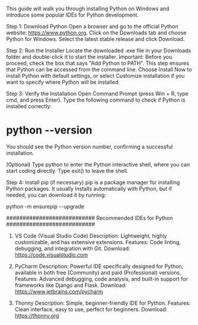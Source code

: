 This guide will walk you through installing Python on Windows and introduce some popular IDEs for Python development.

Step 1: Download Python
Open a browser and go to the official Python website: https://www.python.org.
Click on the Downloads tab and choose Python for Windows.
Select the latest stable release and click Download.

Step 2: Run the Installer
Locate the downloaded .exe file in your Downloads folder and double-click it to start the installer.
Important: Before you proceed, check the box that says "Add Python to PATH". This step ensures that Python can be accessed from the command line.
Choose Install Now to install Python with default settings, or select Customize installation if you want to specify where Python will be installed.

Step 3: Verify the Installation
Open Command Prompt (press Win + R, type cmd, and press Enter).
Type the following command to check if Python is installed correctly:
# python --version

You should see the Python version number, confirming a successful installation.

(Optional) Type python to enter the Python interactive shell, where you can start coding directly. Type exit() to leave the shell.


Step 4: Install pip (if necessary)
pip is a package manager for installing Python packages. It usually installs automatically with Python, but if needed, you can download it by running:

python -m ensurepip --upgrade


###########################
Recommended IDEs for Python
###########################
1. VS Code (Visual Studio Code)
Description: Lightweight, highly customizable, and has extensive extensions.
Features: Code linting, debugging, and integration with Git.
Download: https://code.visualstudio.com

2. PyCharm
Description: Powerful IDE specifically designed for Python, available in both free (Community) and paid (Professional) versions.
Features: Advanced debugging, code analysis, and built-in support for frameworks like Django and Flask.
Download: https://www.jetbrains.com/pycharm

3. Thonny
Description: Simple, beginner-friendly IDE for Python.
Features: Clean interface, easy to use, perfect for beginners.
Download: https://thonny.org

